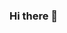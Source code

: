 ### Hi there 👋

<!--
**AnushkaHegde/AnushkaHegde** is a ✨ _special_ ✨ repository because its `README.md` (this file) appears on your GitHub profile.

Here are some ideas to get you started:

- 🔭 I’m currently working on a project to detect stress based on pyscho-physiological sleep patterns
- 🌱 I’m currently learning more about ETL tools 
- 👯 I’m looking to collaborate on A/B testing projects
- 📫 How to reach me: [LinkedIn](https://www.linkedin.com/in/anushka-hegde/)
- 😄 Pronouns: She/Her
- ⚡ Fun fact: I am obsessed with historical crime shows
-->
